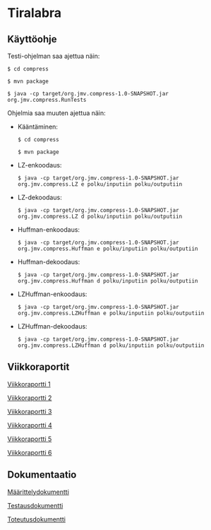# Tiralabra

## Käyttöohje

Testi-ohjelman saa ajettua näin:

	$ cd compress

	$ mvn package

	$ java -cp target/org.jmv.compress-1.0-SNAPSHOT.jar org.jmv.compress.RunTests


Ohjelmia saa muuten ajettua näin:

* Kääntäminen:

	`$ cd compress`

	`$ mvn package`


* LZ-enkoodaus:

	`$ java -cp target/org.jmv.compress-1.0-SNAPSHOT.jar org.jmv.compress.LZ e polku/inputiin polku/outputiin`


* LZ-dekoodaus:

	`$ java -cp target/org.jmv.compress-1.0-SNAPSHOT.jar org.jmv.compress.LZ d polku/inputiin polku/outputiin`


* Huffman-enkoodaus:

	`$ java -cp target/org.jmv.compress-1.0-SNAPSHOT.jar org.jmv.compress.Huffman e polku/inputiin polku/outputiin`


* Huffman-dekoodaus:

	`$ java -cp target/org.jmv.compress-1.0-SNAPSHOT.jar org.jmv.compress.Huffman d polku/inputiin polku/outputiin`

* LZHuffman-enkoodaus:

	`$ java -cp target/org.jmv.compress-1.0-SNAPSHOT.jar org.jmv.compress.LZHuffman e polku/inputiin polku/outputiin`


* LZHuffman-dekoodaus:

	`$ java -cp target/org.jmv.compress-1.0-SNAPSHOT.jar org.jmv.compress.LZHuffman d polku/inputiin polku/outputiin`


## Viikkoraportit
[Viikkoraportti 1](https://github.com/iosfwd/tiralabra/blob/main/dokumentaatio/viikkoraportti1.md)

[Viikkoraportti 2](https://github.com/iosfwd/tiralabra/blob/main/dokumentaatio/viikkoraportti2.md)

[Viikkoraportti 3](https://github.com/iosfwd/tiralabra/blob/main/dokumentaatio/viikkoraportti3.md)

[Viikkoraportti 4](https://github.com/iosfwd/tiralabra/blob/main/dokumentaatio/viikkoraportti4.md)

[Viikkoraportti 5](https://github.com/iosfwd/tiralabra/blob/main/dokumentaatio/viikkoraportti5.md)

[Viikkoraportti 6](https://github.com/iosfwd/tiralabra/blob/main/dokumentaatio/viikkoraportti6.md)

## Dokumentaatio

[Määrittelydokumentti](https://github.com/iosfwd/tiralabra/blob/main/dokumentaatio/m%C3%A4%C3%A4rittelydokumentti.md)

[Testausdokumentti](https://github.com/iosfwd/tiralabra/blob/main/dokumentaatio/testausdokumentti.md)

[Toteutusdokumentti](https://github.com/iosfwd/tiralabra/blob/main/dokumentaatio/toteutusdokumentti.md)
